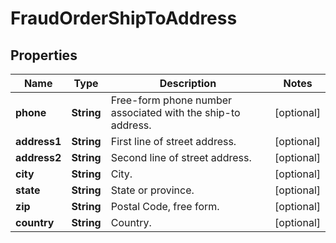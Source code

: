 
# FraudOrderShipToAddress

## Properties
Name | Type | Description | Notes
------------ | ------------- | ------------- | -------------
**phone** | **String** | Free-form phone number associated with the ship-to address. |  [optional]
**address1** | **String** | First line of street address. |  [optional]
**address2** | **String** | Second line of street address. |  [optional]
**city** | **String** | City. |  [optional]
**state** | **String** | State or province. |  [optional]
**zip** | **String** | Postal Code, free form. |  [optional]
**country** | **String** | Country. |  [optional]



